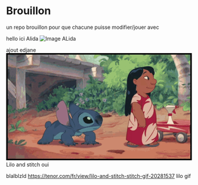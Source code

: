 # Brouillon
un repo brouillon pour que chacune puisse modifier/jouer avec

hello ici Alida 
![Image ALida](https://emova-monceaufleurs-fr-storage.omn.proximis.com/Imagestorage/images/454/546/64a6bee42830f_MF_23_06_5969_FicheProduit_EteProduistPlus_910x10908.jpg)


ajout edjane
![Alt text](/image.png)
Lilo and stitch oui

blalblzld
https://tenor.com/fr/view/lilo-and-stitch-stitch-gif-20281537
lilo gif


